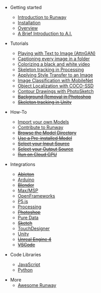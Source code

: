 * Getting started
    * [Introduction to Runway](/)
    * [Installation](installation.md)
    * [Overview](overview.md)
    * [A Brief Introduction to A.I.](intro-to-ai.md)

* Tutorials
    * [Playing with Text to Image (AttnGAN)](tutorial_t2i.md)
    * [Captioning every image in a folder](tutorial_im2txt.md)
    * [Colorizing a black and white video](tutorial_colorizing_video.md)
    * [Skeleton tracking in Processing](tutorial_posenet.md)
    * [Applying Style Transfer to an Image](tutorial_style_transfer.md)
    * [Image Classification with MobileNet](tutorial_mobilenet.md)
    * [Object Localization with COCO-SSD](tutorial_cocossd.md)
    * [Contour Drawings with PhotoSketch](tutorial_photosketch.md)
    * [~~Background Removal in Photoshop~~](#)
    * [~~Skeleton tracking in Unity~~](#)

* How-To
    * [Import your own Models](importing.md)
    * [Contribute to Runway](contribute.md)
    * [~~Browse the Model Directory~~](browse-model-directory.md)
    * [~~Use a Pre-installed Model~~](use-pre-installed-model.md)
    * [~~Select your Input Source~~](input-source.md)
    * [~~Select your Output Source~~](output-source.md)
    * [~~Run on Cloud GPU~~](cloud-gpu.md)

* Integrations 
    * [~~Ableton~~](#)
    * [Arduino](https://github.com/runwayml/arduino)
    * [~~Blender~~](#)
    * [Max/MSP](https://github.com/runwayml/maxmsp)
    * [OpenFrameworks](https://github.com/runwayml/openFrameworks)
    * [P5.js](https://github.com/runwayml/p5js)
    * [Processing](https://github.com/runwayml/processing)
    * [~~Photoshop~~](#)
    * [Pure Data](https://github.com/runwayml/puredata)
    * [~~Sketch~~](#)
    * [TouchDesigner](https://github.com/runwayml/touchDesigner)
    * [Unity](https://github.com/runwayml/unity)
    * [~~Unreal Engine 4~~](#)
    * [~~VSCode~~](#)

* Code Libraries
    * [JavaScript](https://github.com/runwayml/javascript)
    * [Python](https://github.com/runwayml/python)

<!--
* Technical Reference

    * Input Data
        * [HTTP](deploy.md)
        * [OSC](helpers.md)
    * Output Data
        * [HTTP](deploy.md)
        * [OSC](helpers.md)
     -->

* More
    * [Awesome Runway](https://github.com/runwayml/awesome-runway)

